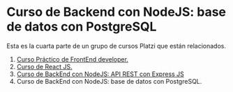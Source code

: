 # Curso de Backend con NodeJS: base de datos con PostgreSQL

Esta es la cuarta parte de un grupo de cursos Platzi que están relacionados. 

1. [Curso Práctico de FrontEnd developer.](https://github.com/andreiarriaza/online-shop-html-css)
2. [Curso de React JS.](https://github.com/andreiarriaza/online-shop-react)
3. [Curso de BackEnd con NodeJS: API REST con Express JS](https://platzi.com/cursos/backend-nodejs/)
3. Curso de BackEnd con NodeJS: base de datos con PostgreSQL.

  


